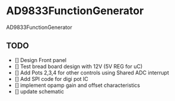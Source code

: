 # AD9833FunctionGenerator
AD9833FunctionGenerator

## TODO

- [] Design Front panel
- [] Test bread board design with 12V (5V REG for uC)
- [] Add Pots 2,3,4 for other controls using Shared ADC interrupt
- [] Add SPI code for digi pot IC
- [] implement opamp gain and offset characteristics
- [] update schematic
